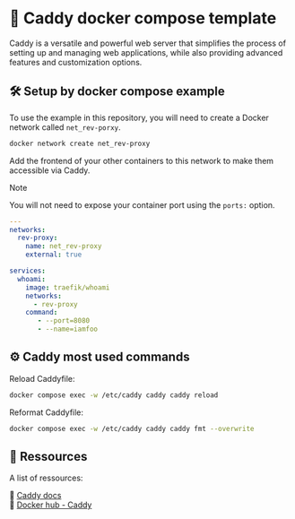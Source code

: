 # 📄 Caddy docker compose template

Caddy is a versatile and powerful web server that simplifies the process of setting up and managing web applications, while also providing advanced features and customization options.


## 🛠️ Setup by docker compose example

To use the example in this repository, you will need to create a Docker network called `net_rev-porxy`.

```bash
docker network create net_rev-proxy
```

Add the frontend of your other containers to this network to make them accessible via Caddy.

> [!NOTE]
> You will not need to expose your container port using the `ports:` option.

```yml
---
networks:
  rev-proxy:
    name: net_rev-proxy
    external: true

services:
  whoami:
    image: traefik/whoami
    networks:
      - rev-proxy
    command:
       - --port=8080
       - --name=iamfoo
```


## ⚙️ Caddy most used commands

Reload Caddyfile:

```bash
docker compose exec -w /etc/caddy caddy caddy reload
```

Reformat Caddyfile:

```bash
docker compose exec -w /etc/caddy caddy caddy fmt --overwrite
```


## 🔗 Ressources

A list of ressources:

🔗 [Caddy docs](https://caddyserver.com/docs/) \
🔗 [Docker hub - Caddy](https://hub.docker.com/_/caddy)